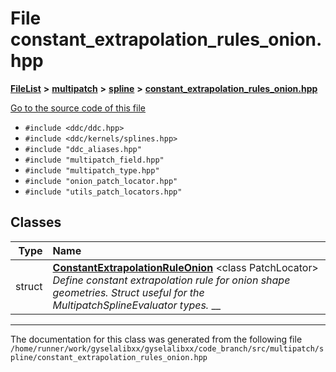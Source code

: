 

# File constant\_extrapolation\_rules\_onion.hpp



[**FileList**](files.md) **>** [**multipatch**](dir_7740c6927b2da0a836b00bedb040a06d.md) **>** [**spline**](dir_729d943c83b6b5573a69e28a4db4673a.md) **>** [**constant\_extrapolation\_rules\_onion.hpp**](constant__extrapolation__rules__onion_8hpp.md)

[Go to the source code of this file](constant__extrapolation__rules__onion_8hpp_source.md)



* `#include <ddc/ddc.hpp>`
* `#include <ddc/kernels/splines.hpp>`
* `#include "ddc_aliases.hpp"`
* `#include "multipatch_field.hpp"`
* `#include "multipatch_type.hpp"`
* `#include "onion_patch_locator.hpp"`
* `#include "utils_patch_locators.hpp"`















## Classes

| Type | Name |
| ---: | :--- |
| struct | [**ConstantExtrapolationRuleOnion**](structConstantExtrapolationRuleOnion.md) &lt;class PatchLocator&gt;<br>_Define constant extrapolation rule for onion shape geometries. Struct useful for the MultipatchSplineEvaluator types._  __ |



















































------------------------------
The documentation for this class was generated from the following file `/home/runner/work/gyselalibxx/gyselalibxx/code_branch/src/multipatch/spline/constant_extrapolation_rules_onion.hpp`

